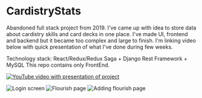 # CardistryStats

Abandoned full stack project from 2019. I've came up with idea to store data about cardistry skills and card decks in one place. I've made UI, frontend and backend but it became too complex and large to finish. I'm linking video below with quick presentation of what I've done during few weeks.

Technology stack: React/Redux/Redux Saga + Django Rest Framework + MySQL
This repo contains only FrontEnd.

[![YouTube video with presentation of project](https://img.youtube.com/vi/SYCXDZxXfq8/maxresdefault.jpg)](https://www.youtube.com/watch?v=SYCXDZxXfq8)

![Login screen](https://img.youtube.com/vi/SYCXDZxXfq8/maxres1.jpg)
![Flourish page](https://lh3.googleusercontent.com/u/0/d/16oCh9F1GTBfVBIsNKxgVlcWKS3c2Q2k8=w2560-h947-iv2)
![Adding flourish page](https://lh3.googleusercontent.com/u/0/d/18cfqqdAKthtUBiFfX3xMd-fiq2ZX57Ij=w1897-h947-iv2)
